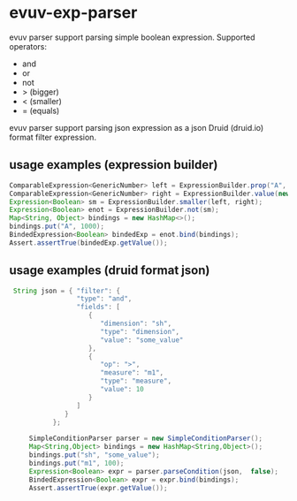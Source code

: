 # evuv-exp-parser
evuv parser support parsing simple boolean expression.
Supported operators:
- and
- or
- not
- \> (bigger)
- < (smaller)
- = (equals)

evuv parser support parsing json expression as a json Druid (druid.io) format filter expression.


## usage examples (expression builder)
```java
ComparableExpression<GenericNumber> left = ExpressionBuilder.prop("A", GenericNumber.class);
ComparableExpression<GenericNumber> right = ExpressionBuilder.value(new GenericNumber(10.0));
Expression<Boolean> sm = ExpressionBuilder.smaller(left, right);
Expression<Boolean> enot = ExpressionBuilder.not(sm);
Map<String, Object> bindings = new HashMap<>();
bindings.put("A", 1000);
BindedExpression<Boolean> bindedExp = enot.bind(bindings);
Assert.assertTrue(bindedExp.getValue());
 ``` 
    
## usage examples (druid format json) 
 ```java
  String json = { "filter": {
			      "type": "and",
			      "fields": [
			         {
			            "dimension": "sh",
			            "type": "dimension",
			            "value": "some_value"
			         },
			         {
			            "op": ">",
			            "measure": "m1",
			            "type": "measure",
			            "value": 10
			         }
			      ]
			   }
			};
      
      SimpleConditionParser parser = new SimpleConditionParser();
      Map<String,Object> bindings = new HashMap<String,Object>();
      bindings.put("sh", "some_value");
      bindings.put("m1", 100);
      Expression<Boolean> expr = parser.parseCondition(json,  false);
      BindedExpression<Boolean> expr = expr.bind(bindings);
      Assert.assertTrue(expr.getValue());
   ```
   
